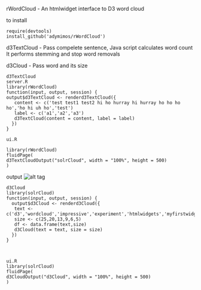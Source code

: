 rWordCloud - An htmlwidget interface to D3 word cloud

to install
```
require(devtools)
install_github('adymimos/rWordCloud')

```
d3TextCloud - Pass compelete sentence, Java script calculates word count 
It performs stemming and stop word removals

d3Cloud - Pass word and its size

```
d3TextCloud
server.R
library(rWordCloud)
function(input, output, session) {
output$d3TextCloud <- renderd3TextCloud({
   content <- c('test test1 test2 hi ho hurray hi hurray ho ho ho ho','ho hi uh ho','test')
   label <- c('a1','a2','a3')
   d3TextCloud(content = content, label = label)
  })
}

ui.R

library(rWordCloud)
fluidPage(
d3TextCloudOutput("solrCloud", width = "100%", height = 500)
)
```
output
![alt tag](https://raw.github.com/ywng/Progressive-News-Cloud/master/screen%20shot%20main.png)


```
d3Cloud
library(solrCloud)
function(input, output, session) {
  output$d3Cloud <- renderd3Cloud({
   text <- c('d3','wordcloud','impressive','experiment','htmlwidgets','myfirstwidget')
   size <- c(25,20,13,9,6,5)
   df <- data.frame(text,size)
   d3Cloud(text = text, size = size)
  })
}



ui.R
library(solrCloud)
fluidPage(
d3CloudOutput("d3Cloud", width = "100%", height = 500)
)
```
